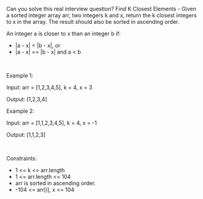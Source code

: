 Can you solve this real interview question? Find K Closest Elements - Given a sorted integer array arr, two integers k and x, return the k closest integers to x in the array. The result should also be sorted in ascending order.

An integer a is closer to x than an integer b if:

 * |a - x| < |b - x|, or
 * |a - x| == |b - x| and a < b

 

Example 1:

Input: arr = [1,2,3,4,5], k = 4, x = 3

Output: [1,2,3,4]

Example 2:

Input: arr = [1,1,2,3,4,5], k = 4, x = -1

Output: [1,1,2,3]

 

Constraints:

 * 1 <= k <= arr.length
 * 1 <= arr.length <= 104
 * arr is sorted in ascending order.
 * -104 <= arr[i], x <= 104